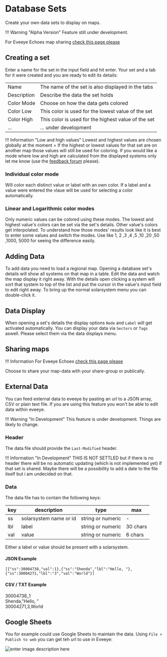 # Database Sets
Create your own data sets to display on maps.

!!! Warning "Alpha Version"
    Feature still under development.

For Eveeye Echoes map sharing [check this page please](https://eveeye.readthedocs.io/en/latest/data/ee-database-sharing/)
    
## Creating a set
Enter a name for the set in the input field and hit enter. 
Your set and a tab for it were created and you are ready to edit its details:

|  |  |
|--|--|
| Name | The name of the set is also displayed in the tabs |
| Description | Describe the data the set holds |
| Color Mode | Choose on how the data gets colored |
| Color Low | This color is used for the lowest value of the set |
| Color High | This color is used for the highest value of the set |
| ... | ... under development |

!!! Information "Low and high values"
    Lowest and highest values are chosen globally at the moment = If the highest or lowest values for that set are on another map those values will still be used for coloring. If you would like a mode where low and high are calculated from the displayed systems only let me know (use the [feedback forum](https://feedback.userreport.com/7ab42bbb-8bf8-4955-9573-c0b1213b1ba7/#ideas/popular) please). 

### Individual color mode
Will color each distinct value or label with an own color. If a label and a value were entered the vlaue will be used for selecting a color automatically.

### Linear and Logarithmic color modes
Only numeric values can be colored using these modes. The lowest and highest value's colors can be set via the set's details. Other value's colors get interpolated. To understand how those modes' results look like it is best to enter some values and switch the modes. Use like 1, 2 ,3 ,4 ,5 ,10 ,20 ,50 ,1000, 5000 for seeing the difference easily.

## Adding Data
To add data you need to load a regional map. Opening a database set's details will show all systems on that map in a table. Edit the data and watch the map display it right away. With the details open clicking a system will sort that system to top of the list and put the cursor in the value's input field to edit right away. To bring up the normal solarsystem menu you can double-click it.

## Data Display
When opening a set's details the display options `Node` and `Label` will get activated automatically. You can  display your data via `Sectors` or `Tags` aswell. Please select them via the data displays menu. 

## Sharing maps

!!! Information 
    For Eveeye Echoes [check this page please](https://eveeye.readthedocs.io/en/latest/data/ee-database-sharing/)
    
Choose to share your map-data with your share-group or publically.

## External Data
You can feed external data to eveeye by pasting an url to a JSON array, CSV or plain text file.
If you are using this feature you won't be able to edit data within eveeye.

!!! Warning "In Development"
    This feature is under development. Things are likely to change.
    
### Header 
The data file should provide the `Last-Modified` header.

!!! Information "In Development"
    THIS IS NOT SETTLED but if there is no header there will be no automatic updating (which is not implemented yet) if that set is shared. Maybe there will be a possibility to add a date to the file itself but i am undecided on that.

### Data
The data file has to contain the following keys:

| key | description | type | max |
|--|--|--|--|
| ss | solarsystem name or id | string or numeric | - |
| lbl | label | string or numeric | 30 chars |
| val | value | string or numeric | 6 chars |

Either a label or value should be present with a solarsystem.

#### JSON Example

    [{"ss":30004738,"val":1},{"ss":"Shenda","lbl":"Hello, "},{"ss":30004271,"lbl":"3","val":"World"}]

#### CSV / TXT Example
30004738,,1<br>
Shenda,"Hello, "<br>
30004271,3,World<br>


## Google Sheets
You for example could use Google Sheets to maintain the data.
Using `File > Publish to web` you can get teh url to use in Eveeye:

![enter image description here](https://raw.githubusercontent.com/Risingson/eveeyedocs/master/docs/images/GS_publishCSV.png)
<!--stackedit_data:
eyJoaXN0b3J5IjpbMTAwMDc0ODc1NCwxNDM5MDYwNTcxLC0xMD
M5OTkwMjEyLDIzOTQwODQzLC0xODc1MzE0NTcsLTEzNjAyMjU5
ODQsMjk5MDA1MjI1LDEwMTA4MDM3MjksLTI2NTE0OTg2NywxND
YwMTE1ODQ1LC0xMDY0NDEwNTc3LDIwMTk3NTE4NDAsLTE1Njk2
MjYwMjgsLTEwNzYwMTU3OTQsLTM2ODU2MjE0NSwyMTI1NjcyNT
MyLC0zNjg4OTExODMsMjk3OTExNzg1LDUwMjM1NTY2MCw3MzA3
Mjk1MjJdfQ==
-->